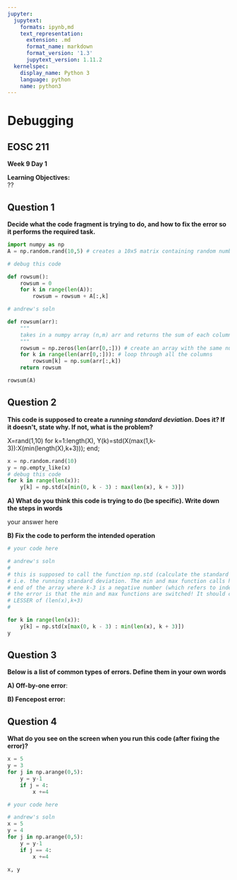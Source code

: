 ```yaml
---
jupyter:
  jupytext:
    formats: ipynb,md
    text_representation:
      extension: .md
      format_name: markdown
      format_version: '1.3'
      jupytext_version: 1.11.2
  kernelspec:
    display_name: Python 3
    language: python
    name: python3
---
```


# Debugging

## EOSC 211

**Week 9 Day 1**

**Learning Objectives:**  
??


## Question 1

**Decide what the code fragment is trying to do, and how to fix the error so it performs the required task.**

```python
import numpy as np
A = np.random.rand(10,5) # creates a 10x5 matrix containing random numbers

# debug this code

def rowsum():
    rowsum = 0
    for k in range(len(A)):
        rowsum = rowsum + A[:,k]
```

```python
# andrew's soln

def rowsum(arr):
    """
    takes in a numpy array (n,m) arr and returns the sum of each column of the array (m,)
    """
    rowsum = np.zeros(len(arr[0,:])) # create an array with the same number of columns as arr
    for k in range(len(arr[0,:])): # loop through all the columns
        rowsum[k] = np.sum(arr[:,k])
    return rowsum

rowsum(A)
```

## Question 2

**This code is supposed to create a *running standard deviation*. Does it? If it doesn't, state why. If not, what is the problem?**

X=rand(1,10)
for k=1:length(X),
  Y(k)=std(X(max(1,k-3)):X(min(length(X),k+3)));
end;


```python
x = np.random.rand(10)
y = np.empty_like(x)
# debug this code
for k in range(len(x)):
    y[k] = np.std(x[min(0, k - 3) : max(len(x), k + 3)])
```

**A) What do you think this code is trying to do (be specific). Write down the steps in words**


your answer here


**B) Fix the code to perform the intended operation**

```python
# your code here
```

```python
# andrew's soln
#
# this is supposed to call the function np.std (calculate the standard deviation) for x[k-3:k+3],
# i.e. the running standard deviation. The min and max function calls handle the cases at the beginning and 
# end of the array where k-3 is a negative number (which refers to indexes from the end of the array). 
# the error is that the min and max functions are switched! It should call the GREATER of (0,k-3) and the
# LESSER of (len(x),k+3)
#

for k in range(len(x)):
    y[k] = np.std(x[max(0, k - 3) : min(len(x), k + 3)])
y
```

## Question 3

**Below is a list of common types of errors. Define them in your own words**


**A) Off-by-one error**:


**B) Fencepost error:**


## Question 4

**What do you see on the screen when you run this code (after fixing the error)?**


```python
x = 5
y = 3
for j in np.arange(0,5):
    y = y-1
    if j = 4:
        x +=4
```

```python
# your code here
```

```python
# andrew's soln
x = 5
y = 4
for j in np.arange(0,5):
    y = y-1
    if j == 4:
        x +=4
        
x, y
```
